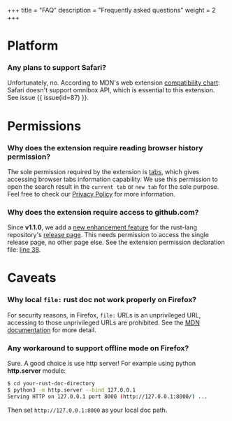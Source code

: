 +++
title = "FAQ"
description = "Frequently asked questions"
weight = 2
+++

# Platform

### Any plans to support Safari?

Unfortunately, no. According to MDN's web extension [compatibility chart](https://developer.mozilla.org/en-US/docs/Mozilla/Add-ons/WebExtensions/Browser_support_for_JavaScript_APIs#omnibox):
Safari doesn't support omnibox API, which is essential to this extension. See issue {{ issue(id=87) }}.

# Permissions

### Why does the extension require reading browser history permission?

The sole permission required by the extension is [tabs](https://developer.chrome.com/extensions/tabs), which gives accessing browser tabs information capability. 
We use this permission to open the search result in the `current tab` or `new tab` for the sole purpose. Feel free to check our [Privacy Policy](/privacy/) for more information. 

### Why does the extension require access to github.com?

Since **v1.1.0**, we add a [new enhancement feature](/#rust-repository-enhancement) for the rust-lang repository's [release page](https://github.com/rust-lang/rust/blob/master/RELEASES.md).
This needs permission to access the single release page, no other page else. See the extension permission declaration file: [line 38](https://github.com/huhu/rust-search-extension/blob/7a0aabd0eada6c615816c3f164647d3059fa4d6f/manifest.jsonnet#L38).



# Caveats

### Why local `file:` rust doc not work properly on Firefox?

For security reasons, in Firefox, `file:` URLs is an unprivileged URL, accessing to those unprivileged URLs are prohibited. 
See the [MDN documentation](https://developer.mozilla.org/en-US/docs/Mozilla/Add-ons/WebExtensions/API/tabs/create) for more detail.

### Any workaround to support offline mode on Firefox?

Sure. A good choice is use http server! For example using python **http.server** module:

```sh
$ cd your-rust-doc-directory
$ python3 -m http.server --bind 127.0.0.1
Serving HTTP on 127.0.0.1 port 8000 (http://127.0.0.1:8000/) ...
```

Then set `http://127.0.0.1:8000` as your local doc path.
